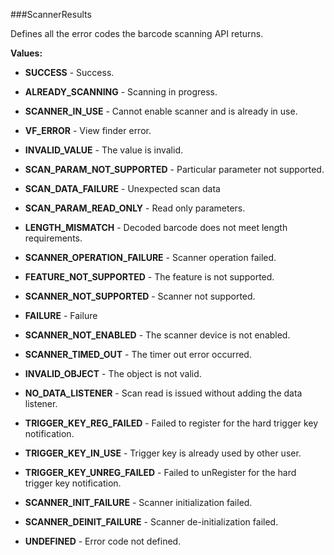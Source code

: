 ###ScannerResults

Defines all the error codes the barcode scanning API returns.

**Values:**

* **SUCCESS** - Success.

* **ALREADY_SCANNING** - Scanning in progress.

* **SCANNER_IN_USE** - Cannot enable scanner and is already in use.

* **VF_ERROR** - View finder error.

* **INVALID_VALUE** - The value is invalid.

* **SCAN_PARAM_NOT_SUPPORTED** - Particular parameter not supported.

* **SCAN_DATA_FAILURE** - Unexpected scan data

* **SCAN_PARAM_READ_ONLY** - Read only parameters.

* **LENGTH_MISMATCH** - Decoded barcode does not meet length requirements.

* **SCANNER_OPERATION_FAILURE** - Scanner operation failed.

* **FEATURE_NOT_SUPPORTED** - The feature is not supported.

* **SCANNER_NOT_SUPPORTED** - Scanner not supported.

* **FAILURE** - Failure

* **SCANNER_NOT_ENABLED** - The scanner device is not enabled.

* **SCANNER_TIMED_OUT** - The timer out error occurred.

* **INVALID_OBJECT** - The object is not valid.

* **NO_DATA_LISTENER** - Scan read is issued without adding the data listener.

* **TRIGGER_KEY_REG_FAILED** - Failed to register for the hard trigger key notification.

* **TRIGGER_KEY_IN_USE** - Trigger key is already used by other user.

* **TRIGGER_KEY_UNREG_FAILED** - Failed to unRegister for the hard trigger key notification.

* **SCANNER_INIT_FAILURE** - Scanner initialization failed.

* **SCANNER_DEINIT_FAILURE** - Scanner de-initialization failed.

* **UNDEFINED** - Error code not defined.

